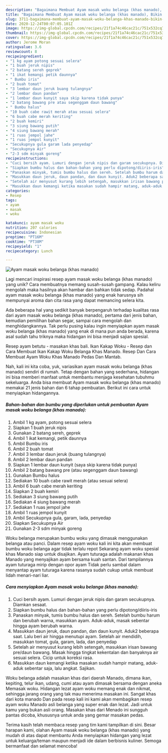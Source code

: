 ```yaml
---
description: "Bagaimana Membuat Ayam masak woku belanga (khas manado), Bikin Ngiler"
title: "Bagaimana Membuat Ayam masak woku belanga (khas manado), Bikin Ngiler"
slug: 3711-bagaimana-membuat-ayam-masak-woku-belanga-khas-manado-bikin-ngiler
date: 2020-12-24T00:07:05.101Z
image: https://img-global.cpcdn.com/recipes/21f1a74c46cac21c/751x532cq70/ayam-masak-woku-belanga-khas-manado-foto-resep-utama.jpg
thumbnail: https://img-global.cpcdn.com/recipes/21f1a74c46cac21c/751x532cq70/ayam-masak-woku-belanga-khas-manado-foto-resep-utama.jpg
cover: https://img-global.cpcdn.com/recipes/21f1a74c46cac21c/751x532cq70/ayam-masak-woku-belanga-khas-manado-foto-resep-utama.jpg
author: Jerome Moran
ratingvalue: 3.6
reviewcount: 8
recipeingredient:
- "1 kg ayam potong sesuai selera"
- "1 buah jeruk nipis"
- "2 batang sereh geprek"
- "1 ikat kemangi petik daunnya"
- " Bumbu iris"
- "2 buah tomat"
- "3 lembar daun jeruk buang tulangnya"
- "2 lembar daun pandan"
- "1 lembar daun kunyit saya skip karena tidak punya"
- "2 batang bawang pre atau segenggam daun bawang"
- " Bumbu halus"
- "10 buah cabe rawit merah atau sesuai selera"
- "6 buah cabe merah keriting"
- "2 buah kemiri"
- "3 siung bawang putih"
- "4 siung bawang merah"
- "1 ruas jempol jahe"
- "1 ruas jempol kunyit"
- "Secukupnya gula garam lada penyedap"
- "Secukupnya Air"
- "2-3 sdm minyak goreng"
recipeinstructions:
- "Cuci bersih ayam. Lumuri dengan jeruk nipis dan garam secukupnya. Diamkan sesaat."
- "Siapkan bumbu halus dan bahan-bahan yang perlu dipotong/diiris-iris"
- "Panaskan minyak, tumis bumbu halus dan sereh. Setelah bumbu harum dan berubah warna, masukkan ayam. Aduk-aduk, masak sebentar hingga ayam berubah warna."
- "Masukkan daun jeruk, daun pandan, dan daun kunyit. Aduk2 beberapa saat. Lalu beri air hingga menutupi ayam. Setelah air mendidih, masukkan tomat, gula, garam, lada, dan penyedap"
- "Setelah air menyusut kurang lebih setengah, masukkan irisan bawang pre/daun bawang. Masak hingga tingkat kekentalan dan banyaknya air sesuai selera. Cicip untuk koreksi rasa."
- "Masukkan daun kemangi ketika masakan sudah hampir matang, aduk-aduk sebentar saja, lalu angkat. Sajikan."
categories:
- Resep
tags:
- ayam
- masak
- woku

katakunci: ayam masak woku 
nutrition: 207 calories
recipecuisine: Indonesian
preptime: "PT16M"
cooktime: "PT38M"
recipeyield: "1"
recipecategory: Lunch

---
```



![Ayam masak woku belanga (khas manado)](https://img-global.cpcdn.com/recipes/21f1a74c46cac21c/751x532cq70/ayam-masak-woku-belanga-khas-manado-foto-resep-utama.jpg)

Lagi mencari inspirasi resep ayam masak woku belanga (khas manado) yang unik? Cara membuatnya memang susah-susah gampang. Kalau keliru mengolah maka hasilnya akan hambar dan bahkan tidak sedap. Padahal ayam masak woku belanga (khas manado) yang enak harusnya sih mempunyai aroma dan cita rasa yang dapat memancing selera kita.

Ada beberapa hal yang sedikit banyak berpengaruh terhadap kualitas rasa dari ayam masak woku belanga (khas manado), pertama dari jenis bahan, kemudian pemilihan bahan segar, sampai cara mengolah dan menghidangkannya. Tak perlu pusing kalau ingin menyiapkan ayam masak woku belanga (khas manado) yang enak di mana pun anda berada, karena asal sudah tahu triknya maka hidangan ini bisa menjadi sajian spesial.

Resep ayam betutu - masakan khas bali. Ikan Kakap Woku - Resep dan Cara Membuat Ikan Kakap Woku Belanga Khas Manado. Resep Dan Cara Membuat Ayam Woku Khas Manado Pedas Dan Mantab.


Nah, kali ini kita coba, yuk, variasikan ayam masak woku belanga (khas manado) sendiri di rumah. Tetap dengan bahan yang sederhana, hidangan ini bisa memberi manfaat untuk membantu menjaga kesehatan tubuhmu sekeluarga. Anda bisa membuat Ayam masak woku belanga (khas manado) memakai 21 jenis bahan dan 6 tahap pembuatan. Berikut ini cara untuk menyiapkan hidangannya.

<!--inarticleads1-->

##### Bahan-bahan dan bumbu yang diperlukan untuk pembuatan Ayam masak woku belanga (khas manado):

1. Ambil 1 kg ayam, potong sesuai selera
1. Siapkan 1 buah jeruk nipis
1. Gunakan 2 batang sereh, geprek
1. Ambil 1 ikat kemangi, petik daunnya
1. Ambil  Bumbu iris
1. Ambil 2 buah tomat
1. Ambil 3 lembar daun jeruk (buang tulangnya)
1. Ambil 2 lembar daun pandan
1. Siapkan 1 lembar daun kunyit (saya skip karena tidak punya)
1. Ambil 2 batang bawang pre (atau segenggam daun bawang)
1. Gunakan  Bumbu halus
1. Sediakan 10 buah cabe rawit merah (atau sesuai selera)
1. Ambil 6 buah cabe merah keriting
1. Siapkan 2 buah kemiri
1. Sediakan 3 siung bawang putih
1. Sediakan 4 siung bawang merah
1. Sediakan 1 ruas jempol jahe
1. Ambil 1 ruas jempol kunyit
1. Ambil Secukupnya gula, garam, lada, penyedap
1. Siapkan Secukupnya Air
1. Gunakan 2-3 sdm minyak goreng


Woku belanga merupakan bumbu woku yang dimasak menggunakan belanga atau panci. Dalam resep ayam woku kali ini kita akan membuat bumbu woku belanga agar tidak terlalu repot Sekarang ayam woku spesial khas Manado siap untuk disajikan. Ayam tuturaga adalah makanan khas Manado yang menyajikan ayam bersama kuah santan. Dari tampilannya ayam tuturaga mirip dengan opor ayam Tidak perlu sambal dalam menyantap ayam tuturaga karena rasanya sudah cukup untuk membuat lidah menari-nari liar. 

<!--inarticleads2-->

##### Cara menyiapkan Ayam masak woku belanga (khas manado):

1. Cuci bersih ayam. Lumuri dengan jeruk nipis dan garam secukupnya. Diamkan sesaat.
1. Siapkan bumbu halus dan bahan-bahan yang perlu dipotong/diiris-iris
1. Panaskan minyak, tumis bumbu halus dan sereh. Setelah bumbu harum dan berubah warna, masukkan ayam. Aduk-aduk, masak sebentar hingga ayam berubah warna.
1. Masukkan daun jeruk, daun pandan, dan daun kunyit. Aduk2 beberapa saat. Lalu beri air hingga menutupi ayam. Setelah air mendidih, masukkan tomat, gula, garam, lada, dan penyedap
1. Setelah air menyusut kurang lebih setengah, masukkan irisan bawang pre/daun bawang. Masak hingga tingkat kekentalan dan banyaknya air sesuai selera. Cicip untuk koreksi rasa.
1. Masukkan daun kemangi ketika masakan sudah hampir matang, aduk-aduk sebentar saja, lalu angkat. Sajikan.


Woku belanga adalah masakan khas dari daerah Manado, dimana ikan, kepiting, telur ikan, udang, cumi atau ayam dimasak bersama dengan aneka Memasak woku. Hidangan lezat ayam woku memang enak dan nikmat, sehingga jarang orang yang tak mau menerima masakan ini. Sangat khas dari kota manado Dan pada resep kali ini kami akan membagikan resep ayam woku Manado asli belanga yang super enak dan lezat. Jadi untuk kamu yang bukan asli orang. Masakan khas dari Menado ini sungguh pantas dicoba, khususnya untuk anda yang gemar masakan pedas. 

Terima kasih telah membaca resep yang tim kami tampilkan di sini. Besar harapan kami, olahan Ayam masak woku belanga (khas manado) yang mudah di atas dapat membantu Anda menyiapkan hidangan yang lezat untuk keluarga/teman maupun menjadi ide dalam berbisnis kuliner. Semoga bermanfaat dan selamat mencoba!
